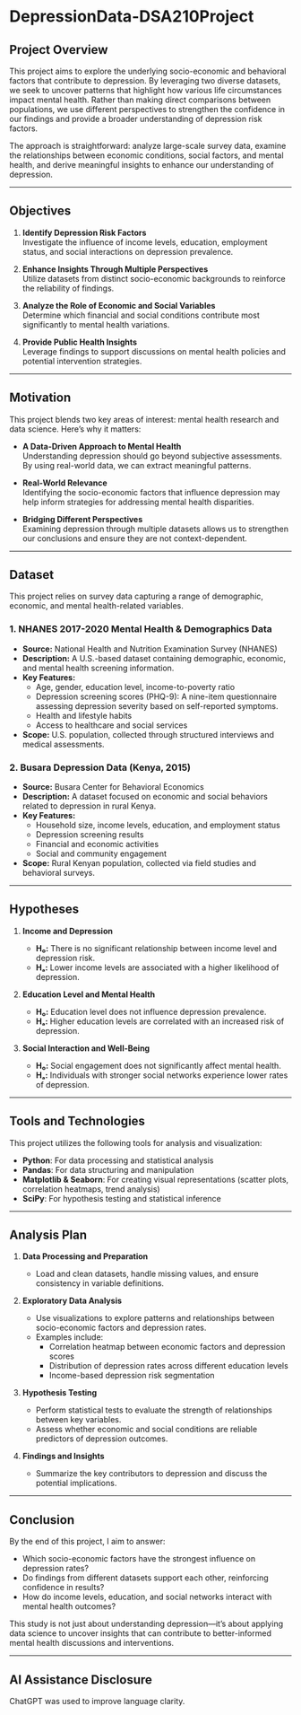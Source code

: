 # DepressionData-DSA210Project

## Project Overview

This project aims to explore the underlying socio-economic and behavioral factors that contribute to depression. By leveraging two diverse datasets, we seek to uncover patterns that highlight how various life circumstances impact mental health. Rather than making direct comparisons between populations, we use different perspectives to strengthen the confidence in our findings and provide a broader understanding of depression risk factors.

The approach is straightforward: analyze large-scale survey data, examine the relationships between economic conditions, social factors, and mental health, and derive meaningful insights to enhance our understanding of depression.

---

## Objectives

1. **Identify Depression Risk Factors**  
   Investigate the influence of income levels, education, employment status, and social interactions on depression prevalence.

2. **Enhance Insights Through Multiple Perspectives**  
   Utilize datasets from distinct socio-economic backgrounds to reinforce the reliability of findings.

3. **Analyze the Role of Economic and Social Variables**  
   Determine which financial and social conditions contribute most significantly to mental health variations.

4. **Provide Public Health Insights**  
   Leverage findings to support discussions on mental health policies and potential intervention strategies.

---

## Motivation

This project blends two key areas of interest: mental health research and data science. Here’s why it matters:

- **A Data-Driven Approach to Mental Health**  
  Understanding depression should go beyond subjective assessments. By using real-world data, we can extract meaningful patterns.

- **Real-World Relevance**  
  Identifying the socio-economic factors that influence depression may help inform strategies for addressing mental health disparities.

- **Bridging Different Perspectives**  
  Examining depression through multiple datasets allows us to strengthen our conclusions and ensure they are not context-dependent.

---

## Dataset

This project relies on survey data capturing a range of demographic, economic, and mental health-related variables.

### **1. NHANES 2017-2020 Mental Health & Demographics Data**
- **Source:** National Health and Nutrition Examination Survey (NHANES)
- **Description:** A U.S.-based dataset containing demographic, economic, and mental health screening information.
- **Key Features:**
  - Age, gender, education level, income-to-poverty ratio
  - Depression screening scores (PHQ-9): A nine-item questionnaire assessing depression severity based on self-reported symptoms.
  - Health and lifestyle habits
  - Access to healthcare and social services
- **Scope:** U.S. population, collected through structured interviews and medical assessments.

### **2. Busara Depression Data (Kenya, 2015)**
- **Source:** Busara Center for Behavioral Economics
- **Description:** A dataset focused on economic and social behaviors related to depression in rural Kenya.
- **Key Features:**
  - Household size, income levels, education, and employment status
  - Depression screening results
  - Financial and economic activities
  - Social and community engagement
- **Scope:** Rural Kenyan population, collected via field studies and behavioral surveys.

---

## Hypotheses

1. **Income and Depression**  
   - **H₀:** There is no significant relationship between income level and depression risk.  
   - **Hₐ:** Lower income levels are associated with a higher likelihood of depression.

2. **Education Level and Mental Health**  
   - **H₀:** Education level does not influence depression prevalence.  
   - **Hₐ:** Higher education levels are correlated with an increased risk of depression.

3. **Social Interaction and Well-Being**  
   - **H₀:** Social engagement does not significantly affect mental health.  
   - **Hₐ:** Individuals with stronger social networks experience lower rates of depression.

---

## Tools and Technologies

This project utilizes the following tools for analysis and visualization:

- **Python**: For data processing and statistical analysis
- **Pandas**: For data structuring and manipulation
- **Matplotlib & Seaborn**: For creating visual representations (scatter plots, correlation heatmaps, trend analysis)
- **SciPy**: For hypothesis testing and statistical inference

---

## Analysis Plan

1. **Data Processing and Preparation**  
   - Load and clean datasets, handle missing values, and ensure consistency in variable definitions.

2. **Exploratory Data Analysis**  
   - Use visualizations to explore patterns and relationships between socio-economic factors and depression rates.  
   - Examples include:
     - Correlation heatmap between economic factors and depression scores
     - Distribution of depression rates across different education levels
     - Income-based depression risk segmentation

3. **Hypothesis Testing**  
   - Perform statistical tests to evaluate the strength of relationships between key variables.
   - Assess whether economic and social conditions are reliable predictors of depression outcomes.

4. **Findings and Insights**  
   - Summarize the key contributors to depression and discuss the potential implications.

---

## Conclusion

By the end of this project, I aim to answer:

- Which socio-economic factors have the strongest influence on depression rates?
- Do findings from different datasets support each other, reinforcing confidence in results?
- How do income levels, education, and social networks interact with mental health outcomes?

This study is not just about understanding depression—it’s about applying data science to uncover insights that can contribute to better-informed mental health discussions and interventions.

---

## AI Assistance Disclosure
ChatGPT was used to improve language clarity.

